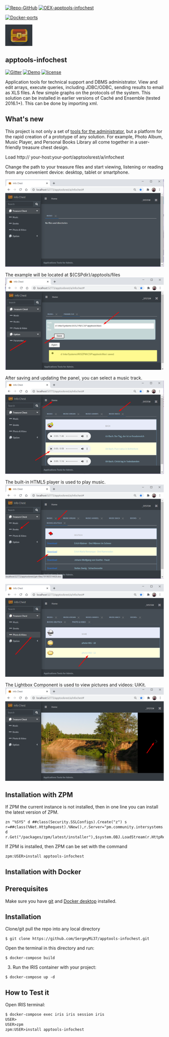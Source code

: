  [![Repo-GitHub](https://img.shields.io/badge/dynamic/xml?color=gold&label=GitHub%20module.xml&prefix=ver.&query=%2F%2FVersion&url=https%3A%2F%2Fraw.githubusercontent.com%2Fsergeymi37%2Fapptools-infochest%2Fmaster%2Fmodule.xml)](https://raw.githubusercontent.com/sergeymi37/apptools-infochest/master/module.xml)
[![OEX-apptools-infochest](https://img.shields.io/badge/dynamic/json?url=https:%2F%2Fpm.community.intersystems.com%2Fpackages%2Fapptools-infochest%2F&label=ZPM-pm.community.intersystems.com&query=$.version&color=green&prefix=apptools-infochest)](https://pm.community.intersystems.com/packages/apptools-infochest)

[![Docker-ports](https://img.shields.io/badge/dynamic/yaml?color=blue&label=docker-compose&prefix=ports%20-%20&query=%24.services.iris.ports&url=https%3A%2F%2Fraw.githubusercontent.com%2Fsergeymi37%2Fapptools-infochest%2Fmaster%2Fdocker-compose.yml)](https://raw.githubusercontent.com/sergeymi37/apptools-infochest/master/docker-compose.yml)

![](https://raw.githubusercontent.com/SergeyMi37/apptools-infochest/master/doc/infochest-min.png)

## apptools-infochest

[![Gitter](https://img.shields.io/badge/Available%20on-Intersystems%20Open%20Exchange-00b2a9.svg)](https://openexchange.intersystems.com/package/apptools-infochest)
[![Demo](https://img.shields.io/badge/Demo%20on-GCR-black)](https://infochest.demo.community.intersystems.com/apptoolsrest/a/infochest)
[![license](https://img.shields.io/badge/License-MIT-yellow.svg)](https://opensource.org/licenses/MIT)

Application tools for technical support and DBMS administrator. View and edit arrays, execute queries, including JDBC/ODBC, sending results to email as XLS files. A few simple graphs on the protocols of the system.
This solution can be installed in earlier versions of Caché and Ensemble (tested 2016.1+). This can be done by importing xml.

## What's new
This project is not only a set of [tools for the administrator](#PanelAdmin), but a platform for the rapid creation of a prototype of any solution.
For example, Photo Album, Music Player, and Personal Books Library all come together in a user-friendly treasure chest design.

Load http:// your-host:your-port/apptoolsrest/a/infochest

Change the path to your treasure files and start viewing, listening or reading from any convenient device: desktop, tablet or smartphone.

![](https://raw.githubusercontent.com/SergeyMi37/apptools-infochest/master/doc/chest/Screenshot_1.png)

The example will be located at ${CSPdir}/apptools/files
![](https://raw.githubusercontent.com/SergeyMi37/apptools-infochest/master/doc/chest/Screenshot_2.png)

After saving and updating the panel, you can select a music track.
![](https://raw.githubusercontent.com/SergeyMi37/apptools-infochest/master/doc/chest/Screenshot_3.png)

The built-in HTML5 player is used to play music.
![](https://raw.githubusercontent.com/SergeyMi37/apptools-infochest/master/doc/chest/Screenshot_4.png)

![](https://raw.githubusercontent.com/SergeyMi37/apptools-infochest/master/doc/chest/Screenshot_5.png)

The Lightbox Component is used to view pictures and videos: UiKit.
![](https://raw.githubusercontent.com/SergeyMi37/apptools-infochest/master/doc/chest/Screenshot_6.png)

## Installation with ZPM

If ZPM the current instance is not installed, then in one line you can install the latest version of ZPM.
```
zn "%SYS" d ##class(Security.SSLConfigs).Create("z") s r=##class(%Net.HttpRequest).%New(),r.Server="pm.community.intersystems.com",r.SSLConfiguration="z" d r.Get("/packages/zpm/latest/installer"),$system.OBJ.LoadStream(r.HttpResponse.Data,"c")
```
If ZPM is installed, then ZPM can be set with the command
```
zpm:USER>install apptools-infochest
```
## Installation with Docker

## Prerequisites
Make sure you have [git](https://git-scm.com/book/en/v2/Getting-Started-Installing-Git) and [Docker desktop](https://www.docker.com/products/docker-desktop) installed.

## Installation 
Clone/git pull the repo into any local directory

```
$ git clone https://github.com/SergeyMi37/apptools-infochest.git
```

Open the terminal in this directory and run:

```
$ docker-compose build
```

3. Run the IRIS container with your project:

```
$ docker-compose up -d
```

## How to Test it
Open IRIS terminal:

```
$ docker-compose exec iris iris session iris
USER>
USER>zpm
zpm:USER>install apptools-infochest
```